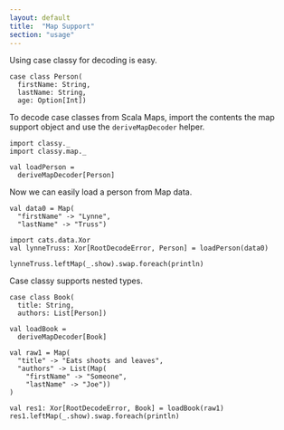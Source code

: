```yaml
---
layout: default
title:  "Map Support"
section: "usage"
---
```


Using case classy for decoding is easy.

```tut:silent
case class Person(
  firstName: String,
  lastName: String,
  age: Option[Int])
```

To decode case classes from Scala Maps, import the contents the map
support object and use the `deriveMapDecoder` helper.

```tut:silent
import classy._
import classy.map._

val loadPerson =
  deriveMapDecoder[Person]
```

Now we can easily load a person from Map data.

```tut:book
val data0 = Map(
  "firstName" -> "Lynne",
  "lastName" -> "Truss")

import cats.data.Xor
val lynneTruss: Xor[RootDecodeError, Person] = loadPerson(data0)
```


```tut:book
lynneTruss.leftMap(_.show).swap.foreach(println)
```

Case classy supports nested types.

```tut:silent
case class Book(
  title: String,
  authors: List[Person])

val loadBook =
  deriveMapDecoder[Book]
```


```tut:book
val raw1 = Map(
  "title" -> "Eats shoots and leaves",
  "authors" -> List(Map(
    "firstName" -> "Someone",
    "lastName" -> "Joe"))
)

val res1: Xor[RootDecodeError, Book] = loadBook(raw1)
res1.leftMap(_.show).swap.foreach(println)
```
